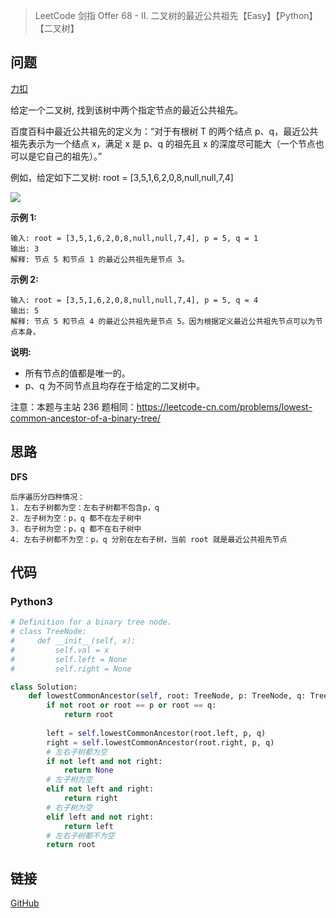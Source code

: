 > LeetCode 剑指 Offer 68 - II. 二叉树的最近公共祖先【Easy】【Python】【二叉树】

## 问题

[力扣](https://leetcode-cn.com/problems/er-cha-shu-de-zui-jin-gong-gong-zu-xian-lcof/)

给定一个二叉树, 找到该树中两个指定节点的最近公共祖先。

百度百科中最近公共祖先的定义为：“对于有根树 T 的两个结点 p、q，最近公共祖先表示为一个结点 x，满足 x 是 p、q 的祖先且 x 的深度尽可能大（一个节点也可以是它自己的祖先）。”

例如，给定如下二叉树:  root = [3,5,1,6,2,0,8,null,null,7,4]

![](https://cdn.jsdelivr.net/gh/Wonz5130/My-Private-ImgHost/img/binarytree.png)

**示例 1:**

```
输入: root = [3,5,1,6,2,0,8,null,null,7,4], p = 5, q = 1
输出: 3
解释: 节点 5 和节点 1 的最近公共祖先是节点 3。
```

**示例 2:**

```
输入: root = [3,5,1,6,2,0,8,null,null,7,4], p = 5, q = 4
输出: 5
解释: 节点 5 和节点 4 的最近公共祖先是节点 5。因为根据定义最近公共祖先节点可以为节点本身。
```

**说明:**

- 所有节点的值都是唯一的。
- p、q 为不同节点且均存在于给定的二叉树中。

注意：本题与主站 236 题相同：https://leetcode-cn.com/problems/lowest-common-ancestor-of-a-binary-tree/

## 思路

**DFS**

```
后序遍历分四种情况：
1. 左右子树都为空：左右子树都不包含p，q
2. 左子树为空：p，q 都不在左子树中
3. 右子树为空：p，q 都不在右子树中
4. 左右子树都不为空：p，q 分别在左右子树，当前 root 就是最近公共祖先节点
```

## 代码

### Python3

```python
# Definition for a binary tree node.
# class TreeNode:
#     def __init__(self, x):
#         self.val = x
#         self.left = None
#         self.right = None

class Solution:
    def lowestCommonAncestor(self, root: TreeNode, p: TreeNode, q: TreeNode) -> TreeNode:
        if not root or root == p or root == q:
            return root
        
        left = self.lowestCommonAncestor(root.left, p, q)
        right = self.lowestCommonAncestor(root.right, p, q)
        # 左右子树都为空
        if not left and not right:
            return None
        # 左子树为空
        elif not left and right:
            return right
        # 右子树为空
        elif left and not right:
            return left
        # 左右子树都不为空
        return root
```

## 链接

[GitHub](https://github.com/Wonz5130/LeetCode-Solutions/tree/master/solutions/Interview-68-er-cha-shu-de-zui-jin-gong-gong-zu-xian-lcof)
